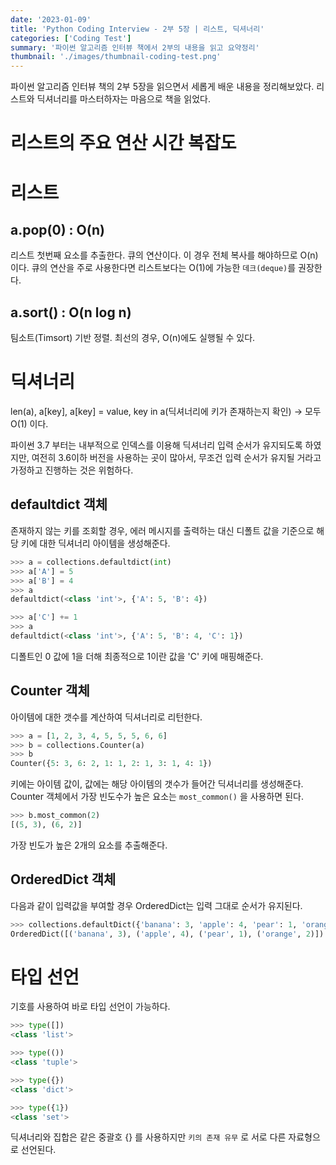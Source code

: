 ```yaml
---
date: '2023-01-09'
title: 'Python Coding Interview - 2부 5장 | 리스트, 딕셔너리'
categories: ['Coding Test']
summary: '파이썬 알고리즘 인터뷰 책에서 2부의 내용을 읽고 요약정리'
thumbnail: './images/thumbnail-coding-test.png'
---
```


파이썬 알고리즘 인터뷰 책의 2부 5장을 읽으면서 세롭게 배운 내용을 정리해보았다.
리스트와 딕셔너리를 마스터하자는 마음으로 책을 읽었다.

# 리스트의 주요 연산 시간 복잡도
# 리스트
## a.pop(0) : O(n)
리스트 첫번째 요소를 추출한다. 큐의 연산이다. 이 경우 전체 복사를 해야하므로 O(n)이다.
큐의 연산을 주로 사용한다면 리스트보다는 O(1)에 가능한 `데크(deque)`를 권장한다.

## a.sort() : O(n log n)
팀소트(Timsort) 기반 정렬. 최선의 경우, O(n)에도 실행될 수 있다.

# 딕셔너리
len(a), a[key], a[key] = value, key in a(딕셔너리에 키가 존재하는지 확인) -> 모두 O(1) 이다.

파이썬 3.7 부터는 내부적으로 인덱스를 이용해 딕셔너리 입력 순서가 유지되도록 하였지만, 여전히 3.6이하 버전을 사용하는 곳이 많아서, 무조건 입력 순서가 유지될 거라고 가정하고 진행하는 것은 위험하다.

## defaultdict 객체
존재하지 않는 키를 조회할 경우, 에러 메시지를 출력하는 대신 디폴트 값을 기준으로 해당 키에 대한 딕셔너리 아이템을 생성해준다.
```py
>>> a = collections.defaultdict(int)
>>> a['A'] = 5
>>> a['B'] = 4
>>> a
defaultdict(<class 'int'>, {'A': 5, 'B': 4})

>>> a['C'] += 1
>>> a
defaultdict(<class 'int'>, {'A': 5, 'B': 4, 'C': 1})
```
디폴트인 0 값에 1을 더해 최종적으로 1이란 값을 'C' 키에 매핑해준다.

## Counter 객체
아이템에 대한 갯수를 계산하여 딕셔너리로 리턴한다.

```py
>>> a = [1, 2, 3, 4, 5, 5, 5, 6, 6]
>>> b = collections.Counter(a)
>>> b
Counter({5: 3, 6: 2, 1: 1, 2: 1, 3: 1, 4: 1})
```
키에는 아이템 값이, 값에는 해당 아이템의 갯수가 들어간 딕셔너리를 생성해준다.
Counter 객체에서 가장 빈도수가 높은 요소는 `most_common()` 을 사용하면 된다.

```py
>>> b.most_common(2)
[(5, 3), (6, 2)]
```
가장 빈도가 높은 2개의 요소를 추출해준다.

## OrderedDict 객체
다음과 같이 입력값을 부여할 경우 OrderedDict는 입력 그대로 순서가 유지된다.
```py
>>> collections.defaultDict({'banana': 3, 'apple': 4, 'pear': 1, 'orange': 2})
OrderedDict([('banana', 3), ('apple', 4), ('pear', 1), ('orange', 2)])
```

# 타입 선언
기호를 사용하여 바로 타입 선언이 가능하다.
```py
>>> type([])
<class 'list'>

>>> type(())
<class 'tuple'>

>>> type({})
<class 'dict'>

>>> type({1})
<class 'set'>
```
딕셔너리와 집합은 같은 중괄호 {} 를 사용하지만 `키의 존재 유무` 로 서로 다른 자료형으로 선언된다.